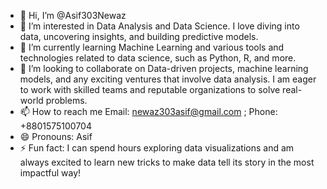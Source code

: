 - 👋 Hi, I’m @Asif303Newaz
- 👀 I’m interested in Data Analysis and Data Science. I love diving into data, uncovering insights, and building predictive models.
- 🌱 I’m currently learning Machine Learning and various tools and technologies related to data science, such as Python, R, and more.
- 💞️ I’m looking to collaborate on Data-driven projects, machine learning models, and any exciting ventures that involve data analysis. I am eager to work with skilled teams and reputable organizations to solve real-world problems.
- 📫 How to reach me Email: newaz303asif@gmail.com ; Phone: +8801575100704
- 😄 Pronouns: Asif
- ⚡ Fun fact: I can spend hours exploring data visualizations and am always excited to learn new tricks to make data tell its story in the most impactful way!

<!---
Asif303Newaz/Asif303Newaz is a ✨ special ✨ repository because its `README.md` (this file) appears on your GitHub profile.
You can click the Preview link to take a look at your changes.
--->
